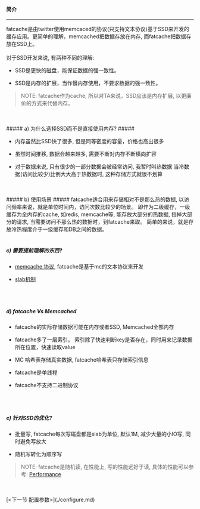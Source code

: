 #### 简介 ####

------------------

fatcache是由twitter使用memcaced的协议(只支持文本协议)基于SSD来开发的缓存应用。更简单的理解，memcached把数据存放在内存, 而fatcache把数据存放在SSD上。
<br />
<br />
对于SSD开发来说, 有两种不同的理解:

*   SSD是更快的磁盘，能保证数据的强一致性。

*   SSD是内存的扩展，当作慢内存使用，不要求数据的强一致性。

>NOTE: fatcache作为cache, 所以对TA来说，SSD应该是内存扩展, 以更廉价的方式来代替内存。

<br />
<br />
##### a) 为什么选择SSD而不是直接使用内存? #####

*   内存虽然比SSD快了很多, 但是同等密度的容量，价格也高出很多

*   虽然时间推移, 数据会越来越多, 需要不断对内存不断横向扩容

*   对于数据来说, 只有很少的一部分数据会被经常访问, 我暂时叫热数据
    当冷数据(访问比较少)比例大大高于热数据时, 这种存储方式就很不划算
<br />
<br />
##### b) 使用场景 #####
fatcache适合用来存储相对不是那么热的数据, 以访问频率来说，就是单位时间内，访问次数比较少的场景。 
即作为二级缓存，一级缓存为全内存的cache, 如redis, memcache等, 能存放大部分的热数据, 挡掉大部分的请求, 当需要访问不那么热的数据时，到fatcache来取。
简单的来说，就是存放冷热程度介于一级缓存和DB之间的数据。

<br />
<br />

##### c) 需要提前理解的东西? ######

*  [memcache 协议](https://github.com/memcached/memcached/blob/master/doc/protocol.txt), fatcache是基于mc的文本协议来开发

*  [slab机制](http://en.wikipedia.org/wiki/Slab_allocation)
<br />
<br />

##### d) fatcache Vs Memcached #####

*   fatcache的实际存储数据可能在内存或者SSD, Memcached全部内存
  
*   fatcache多了一层索引。 索引除了快速判断key是否存在，同时用来记录数据所在位置，快速读取value
  
*   MC 哈希表存储真实数据, fatcache哈希表只存储索引信息

*   fatcache是单线程  
  
*   fatcache不支持二进制协议
<br />
<br />

##### e) 针对SSD的优化? #####

*   批量写, fatcache每次写磁盘都是slab为单位, 默认1M, 减少大量的小IO写, 同时避免写放大


*   随机写转化为顺序写

> NOTE: fatcache是随机读, 在性能上, 写的性能远好于读, 具体的性能可以参考: [Performance](https://github.com/twitter/fatcache/blob/master/notes/performance.md)

<br />
<br />
[<下一节 配置参数>](./configure.md)
